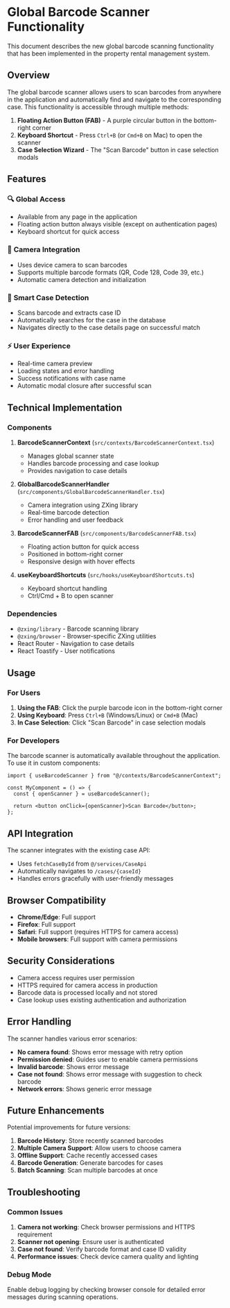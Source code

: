 # Global Barcode Scanner Functionality

This document describes the new global barcode scanning functionality that has been implemented in the property rental management system.

## Overview

The global barcode scanner allows users to scan barcodes from anywhere in the application and automatically find and navigate to the corresponding case. This functionality is accessible through multiple methods:

1. **Floating Action Button (FAB)** - A purple circular button in the bottom-right corner
2. **Keyboard Shortcut** - Press `Ctrl+B` (or `Cmd+B` on Mac) to open the scanner
3. **Case Selection Wizard** - The "Scan Barcode" button in case selection modals

## Features

### 🔍 **Global Access**

- Available from any page in the application
- Floating action button always visible (except on authentication pages)
- Keyboard shortcut for quick access

### 📱 **Camera Integration**

- Uses device camera to scan barcodes
- Supports multiple barcode formats (QR, Code 128, Code 39, etc.)
- Automatic camera detection and initialization

### 🎯 **Smart Case Detection**

- Scans barcode and extracts case ID
- Automatically searches for the case in the database
- Navigates directly to the case details page on successful match

### ⚡ **User Experience**

- Real-time camera preview
- Loading states and error handling
- Success notifications with case name
- Automatic modal closure after successful scan

## Technical Implementation

### Components

1. **BarcodeScannerContext** (`src/contexts/BarcodeScannerContext.tsx`)

   - Manages global scanner state
   - Handles barcode processing and case lookup
   - Provides navigation to case details

2. **GlobalBarcodeScannerHandler** (`src/components/GlobalBarcodeScannerHandler.tsx`)

   - Camera integration using ZXing library
   - Real-time barcode detection
   - Error handling and user feedback

3. **BarcodeScannerFAB** (`src/components/BarcodeScannerFAB.tsx`)

   - Floating action button for quick access
   - Positioned in bottom-right corner
   - Responsive design with hover effects

4. **useKeyboardShortcuts** (`src/hooks/useKeyboardShortcuts.ts`)
   - Keyboard shortcut handling
   - Ctrl/Cmd + B to open scanner

### Dependencies

- `@zxing/library` - Barcode scanning library
- `@zxing/browser` - Browser-specific ZXing utilities
- React Router - Navigation to case details
- React Toastify - User notifications

## Usage

### For Users

1. **Using the FAB**: Click the purple barcode icon in the bottom-right corner
2. **Using Keyboard**: Press `Ctrl+B` (Windows/Linux) or `Cmd+B` (Mac)
3. **In Case Selection**: Click "Scan Barcode" in case selection modals

### For Developers

The barcode scanner is automatically available throughout the application. To use it in custom components:

```tsx
import { useBarcodeScanner } from "@/contexts/BarcodeScannerContext";

const MyComponent = () => {
  const { openScanner } = useBarcodeScanner();

  return <button onClick={openScanner}>Scan Barcode</button>;
};
```

## API Integration

The scanner integrates with the existing case API:

- Uses `fetchCaseById` from `@/services/CaseApi`
- Automatically navigates to `/cases/{caseId}`
- Handles errors gracefully with user-friendly messages

## Browser Compatibility

- **Chrome/Edge**: Full support
- **Firefox**: Full support
- **Safari**: Full support (requires HTTPS for camera access)
- **Mobile browsers**: Full support with camera permissions

## Security Considerations

- Camera access requires user permission
- HTTPS required for camera access in production
- Barcode data is processed locally and not stored
- Case lookup uses existing authentication and authorization

## Error Handling

The scanner handles various error scenarios:

- **No camera found**: Shows error message with retry option
- **Permission denied**: Guides user to enable camera permissions
- **Invalid barcode**: Shows error message
- **Case not found**: Shows error message with suggestion to check barcode
- **Network errors**: Shows generic error message

## Future Enhancements

Potential improvements for future versions:

1. **Barcode History**: Store recently scanned barcodes
2. **Multiple Camera Support**: Allow users to choose camera
3. **Offline Support**: Cache recently accessed cases
4. **Barcode Generation**: Generate barcodes for cases
5. **Batch Scanning**: Scan multiple barcodes at once

## Troubleshooting

### Common Issues

1. **Camera not working**: Check browser permissions and HTTPS requirement
2. **Scanner not opening**: Ensure user is authenticated
3. **Case not found**: Verify barcode format and case ID validity
4. **Performance issues**: Check device camera quality and lighting

### Debug Mode

Enable debug logging by checking browser console for detailed error messages during scanning operations.
